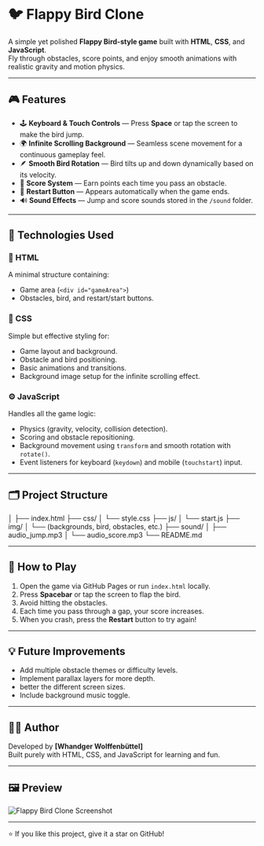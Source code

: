 # 🐦 Flappy Bird Clone

A simple yet polished **Flappy Bird-style game** built with **HTML**, **CSS**, and **JavaScript**.  
Fly through obstacles, score points, and enjoy smooth animations with realistic gravity and motion physics.

---

## 🎮 Features

- 🕹️ **Keyboard & Touch Controls** — Press **Space** or tap the screen to make the bird jump.  
- 🌍 **Infinite Scrolling Background** — Seamless scene movement for a continuous gameplay feel.  
- 🪶 **Smooth Bird Rotation** — Bird tilts up and down dynamically based on its velocity.  
- 🎯 **Score System** — Earn points each time you pass an obstacle.  
- 🔄 **Restart Button** — Appears automatically when the game ends.  
- 🔊 **Sound Effects** — Jump and score sounds stored in the `/sound` folder.

---

## 🧩 Technologies Used

### 🧱 HTML
A minimal structure containing:
- Game area (`<div id="gameArea">`)
- Obstacles, bird, and restart/start buttons.

### 🎨 CSS
Simple but effective styling for:
- Game layout and background.
- Obstacle and bird positioning.
- Basic animations and transitions.
- Background image setup for the infinite scrolling effect.

### ⚙️ JavaScript
Handles all the game logic:
- Physics (gravity, velocity, collision detection).
- Scoring and obstacle repositioning.
- Background movement using `transform` and smooth rotation with `rotate()`.
- Event listeners for keyboard (`keydown`) and mobile (`touchstart`) input.

---

## 🗂️ Project Structure
│
├── index.html
├── css/
│ └── style.css
├── js/
│ └── start.js
├── img/
│ └── (backgrounds, bird, obstacles, etc.)
├── sound/
│ ├── audio_jump.mp3
│ └── audio_score.mp3
└── README.md


---

## 🚀 How to Play

1. Open the game via GitHub Pages or run `index.html` locally.  
2. Press **Spacebar** or tap the screen to flap the bird.  
3. Avoid hitting the obstacles.  
4. Each time you pass through a gap, your score increases.  
5. When you crash, press the **Restart** button to try again!

---

## 💡 Future Improvements

- Add multiple obstacle themes or difficulty levels.  
- Implement parallax layers for more depth.  
- better the different screen sizes.  
- Include background music toggle.

---

## 🧑‍💻 Author

Developed by **[Whandger Wolffenbüttel]**  
Built purely with HTML, CSS, and JavaScript for learning and fun.

---

## 🖼️ Preview

![Flappy Bird Clone Screenshot](./img/preview.png)

---

⭐ If you like this project, give it a star on GitHub!

